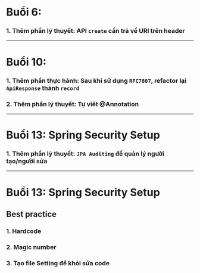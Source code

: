 # Buổi 6:

### 1. Thêm phần lý thuyết: API `create` cần trả về URI trên header 

---

# Buổi 10:

### 1. Thêm phần thực hành: Sau khi sử dụng `RFC7807`, refactor lại `ApiResponse` thành `record`

### 2. Thêm phần lý thuyết: Tự viết @Annotation

---

# Buổi 13: Spring Security Setup

### 1. Thêm phần lý thuyết: `JPA Auditing` để quản lý người tạo/người sửa

---

# Buổi 13: Spring Security Setup

## Best practice

### 1. Hardcode

### 2. Magic number

### 3. Tạo file Setting để khỏi sửa code


